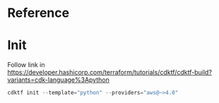 # Reference




# Init

Follow link in https://developer.hashicorp.com/terraform/tutorials/cdktf/cdktf-build?variants=cdk-language%3Apython

```s
cdktf init --template="python" --providers="aws@~>4.0"
```